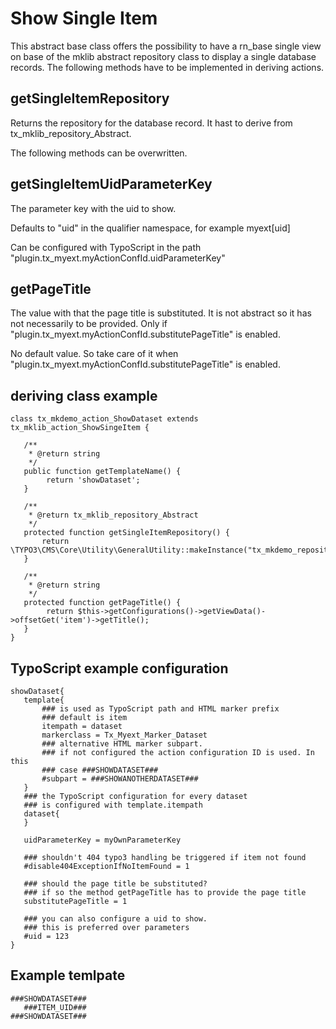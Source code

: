 Show Single Item
================

This abstract base class offers the possibility to have a rn\_base single view on base of the mklib abstract repository class to display a single database records. The following methods have to be implemented in deriving actions.

getSingleItemRepository
-----------------------

Returns the repository for the database record. It hast to derive from tx\_mklib\_repository\_Abstract.

The following methods can be overwritten.

getSingleItemUidParameterKey
----------------------------

The parameter key with the uid to show.

Defaults to "uid" in the qualifier namespace, for example myext[uid]

Can be configured with TypoScript in the path "plugin.tx\_myext.myActionConfId.uidParameterKey"

getPageTitle
------------

The value with that the page title is substituted. It is not abstract so it has not necessarily to be provided. Only if "plugin.tx\_myext.myActionConfId.substitutePageTitle" is enabled.

No default value. So take care of it when "plugin.tx\_myext.myActionConfId.substitutePageTitle" is enabled.

deriving class example
----------------------

~~~~ {.sourceCode .php}
class tx_mkdemo_action_ShowDataset extends tx_mklib_action_ShowSingeItem {

   /**
    * @return string
    */
   public function getTemplateName() {
        return 'showDataset';
   }

   /**
    * @return tx_mklib_repository_Abstract
    */
   protected function getSingleItemRepository() {
       return \TYPO3\CMS\Core\Utility\GeneralUtility::makeInstance("tx_mkdemo_repository_Model");
   }

   /**
    * @return string
    */
   protected function getPageTitle() {
        return $this->getConfigurations()->getViewData()->offsetGet('item')->getTitle();
   }
}
~~~~

TypoScript example configuration
--------------------------------

~~~~ {.sourceCode .ts}
showDataset{
   template{
       ### is used as TypoScript path and HTML marker prefix
       ### default is item
       itempath = dataset
       markerclass = Tx_Myext_Marker_Dataset
       ### alternative HTML marker subpart.
       ### if not configured the action configuration ID is used. In this
       ### case ###SHOWDATASET###
       #subpart = ###SHOWANOTHERDATASET###
   }
   ### the TypoScript configuration for every dataset
   ### is configured with template.itempath
   dataset{
   }

   uidParameterKey = myOwnParameterKey

   ### shouldn't 404 typo3 handling be triggered if item not found
   #disable404ExceptionIfNoItemFound = 1

   ### should the page title be substituted?
   ### if so the method getPageTitle has to provide the page title
   substitutePageTitle = 1

   ### you can also configure a uid to show.
   ### this is preferred over parameters
   #uid = 123
}
~~~~

Example temlpate
----------------

~~~~ {.sourceCode .html}
###SHOWDATASET###
   ###ITEM_UID###
###SHOWDATASET###
~~~~
